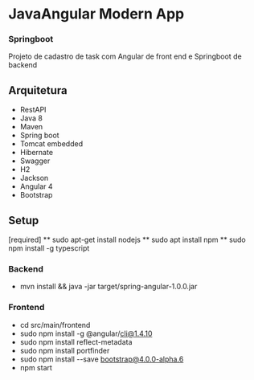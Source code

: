 # JavaAngular Modern App

### Springboot
Projeto de cadastro de task com Angular de front end e Springboot de backend

## Arquitetura

* RestAPI
* Java 8
* Maven
* Spring boot
* Tomcat embedded
* Hibernate
* Swagger
* H2
* Jackson
* Angular 4
* Bootstrap

## Setup

[required] 
** sudo apt-get install nodejs
** sudo apt install npm
** sudo npm install -g typescript

### Backend
  * mvn install && java -jar target/spring-angular-1.0.0.jar

### Frontend
  * cd  src/main/frontend
  * sudo npm install -g @angular/cli@1.4.10
  * sudo npm install reflect-metadata
  *	sudo npm install portfinder
  * sudo npm install --save bootstrap@4.0.0-alpha.6
  * npm start



